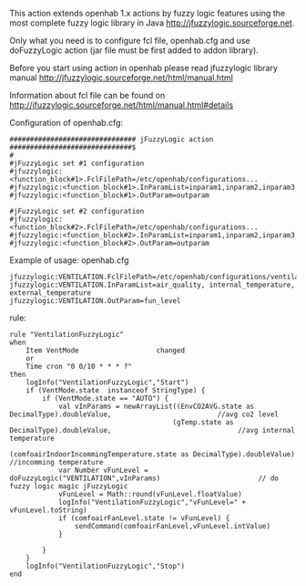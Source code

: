 This action extends openhab 1.x actions by fuzzy logic features using the most complete fuzzy logic library in Java http://jfuzzylogic.sourceforge.net.

Only what you need is to configure fcl file, openhab.cfg and use doFuzzyLogic action (jar file must be first added to addon library).

Before you start using action in openhab please read jfuzzylogic library manual http://jfuzzylogic.sourceforge.net/html/manual.html

Information about fcl file can be found on http://jfuzzylogic.sourceforge.net/html/manual.html#details

Configuration of openhab.cfg:
```
############################### jFuzzyLogic action ##############################$
#
#jFuzzyLogic set #1 configuration
#jfuzzylogic:<function_block#1>.FclFilePath=/etc/openhab/configurations...
#jfuzzylogic:<function_block#1>.InParamList=inparam1,inparam2,inparam3
#jfuzzylogic:<function_block#1>.OutParam=outparam

#jFuzzyLogic set #2 configuration
#jfuzzylogic:<function_block#2>.FclFilePath=/etc/openhab/configurations...
#jfuzzylogic:<function_block#2>.InParamList=inparam1,inparam2,inparam3
#jfuzzylogic:<function_block#2>.OutParam=outparam
```

Example of usage:
openhab.cfg
```
jfuzzylogic:VENTILATION.FclFilePath=/etc/openhab/configurations/ventilation.fcl
jfuzzylogic:VENTILATION.InParamList=air_quality, internal_temperature, external_temperature
jfuzzylogic:VENTILATION.OutParam=fun_level
```
rule:
```
rule "VentilationFuzzyLogic"
when
	Item VentMode					changed
	or
	Time cron "0 0/10 * * * ?"
then
	logInfo("VentilationFuzzyLogic","Start")
	if (VentMode.state	instanceof StringType) {
		if (VentMode.state == "AUTO") {
			val vInParams = newArrayList((EnvCO2AVG.state as DecimalType).doubleValue, 							//avg co2 level
										(gTemp.state as DecimalType).doubleValue,								//avg internal temperature
										(comfoairIndoorIncommingTemperature.state as DecimalType).doubleValue)	//incomming temperature
			var Number vFunLevel = doFuzzyLogic("VENTILATION",vInParams)						// do fuzzy logic magic jFuzzyLogic
			vFunLevel = Math::round(vFunLevel.floatValue)
			logInfo("VentilationFuzzyLogic","vFunLevel=" + vFunLevel.toString)
			if (comfoairFanLevel.state != vFunLevel) {
				sendCommand(comfoairFanLevel,vFunLevel.intValue)
			}

		}
	}
	logInfo("VentilationFuzzyLogic","Stop")
end
```
